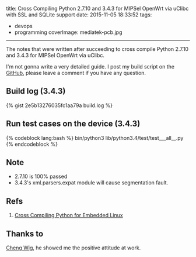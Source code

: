 title: Cross Compiling Python 2.7.10 and 3.4.3 for MIPSel OpenWrt via uClibc with SSL and SQLite support
date: 2015-11-05 18:33:52
tags:
- devops
- programming
coverImage: mediatek-pcb.jpg
---

The notes that were written after succeeding to cross compile Python 2.7.10 and 3.4.3 for MIPSel OpenWrt via uClibc.
<!-- more -->
I'm not gonna write a very detailed guide. I post my build script on the [GitHub](https://github.com/changyuheng/cpython-for-openwrt-mips/blob/3.4.3/build.sh), please leave a comment if you have any question.

## Build log (3.4.3)

{% gist 2e5b13276035fc1aa79a build.log %}

## Run test cases on the device (3.4.3)

{% codeblock lang:bash %}
bin/python3 lib/python3.4/test/test___all__.py
{% endcodeblock %}

## Note

* 2.7.10 is 100% passed
* 3.4.3's xml.parsers.expat module will cause segmentation fault.

## Refs

1. [Cross Compiling Python for Embedded Linux](http://randomsplat.com/id5-cross-compiling-python-for-embedded-linux.html)

## Thanks to

[Cheng Wig](https://tw.linkedin.com/pub/cheng-wig/90/1a1/896), he showed me the positive attitude at work.
